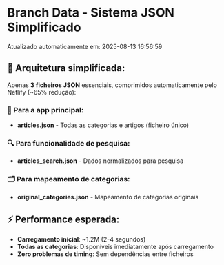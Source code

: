 # Branch Data - Sistema JSON Simplificado
Atualizado automaticamente em: 2025-08-13 16:56:59

## 🎯 Arquitetura simplificada:
Apenas **3 ficheiros JSON** essenciais, comprimidos automaticamente pelo Netlify (~65% redução):

### 📱 Para a app principal:
- **articles.json** - Todas as categorias e artigos (ficheiro único)

### 🔍 Para funcionalidade de pesquisa:
- **articles_search.json** - Dados normalizados para pesquisa

### 🗂️ Para mapeamento de categorias:
- **original_categories.json** - Mapeamento de categorias originais

## ⚡ Performance esperada:
- **Carregamento inicial**: ~1.2M (2-4 segundos)
- **Todas as categorias**: Disponíveis imediatamente após carregamento
- **Zero problemas de timing**: Sem dependências entre ficheiros
